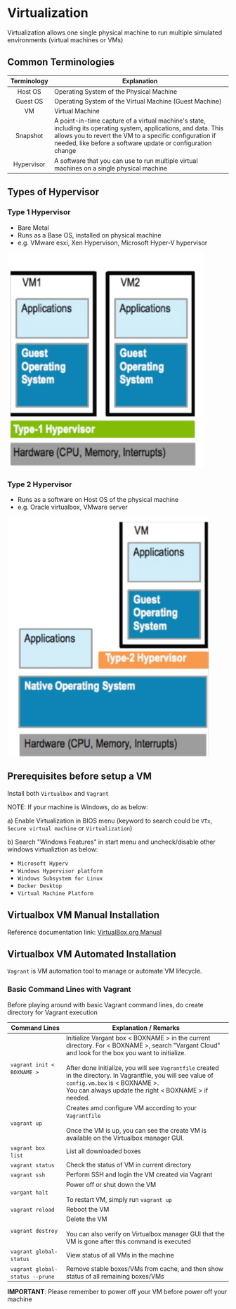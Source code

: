 # Virtualization 

Virtualization allows one single physical machine to run multiple simulated environments (virtual machines or VMs)

## Common Terminologies

| Terminology | Explanation |
| :---: | ---|
| Host OS | Operating System of the Physical Machine |
| Guest OS | Operating System of the Virtual Machine (Guest Machine) |
| VM | Virtual Machine |
| Snapshot | A point-in-time capture of a virtual machine's state, including its operating system, applications, and data. This allows you to revert the VM to a specific configuration if needed, like before a software update or configuration change |
| Hypervisor | A software that you can use to run multiple virtual machines on a single physical machine |

## Types of Hypervisor

### Type 1 Hypervisor

- Bare Metal
- Runs as a Base OS, installed on physical machine
- e.g. VMware esxi, Xen Hypervison, Microsoft Hyper-V hypervisor

<img src="images/Type_1_Hypervisor.png" alt="Type 1 Hypervisor">

### Type 2 Hypervisor

- Runs as a software on Host OS of the physical machine
- e.g. Oracle virtualbox, VMware server

<img src="images/Type_2_Hypervisor.png" alt="Type 2 Hypervisor">

## Prerequisites before setup a VM

Install both `Virtualbox` and `Vagrant`

NOTE: If your machine is Windows, do as below:

a) Enable Virtualization in BIOS menu (keyword to search could be `VTx`, `Secure virtual machine` or `Virtualization`)

b) Search "Windows Features" in start menu and uncheck/disable other windows virtualiztion as below: 
- `Microsoft Hyperv`
- `Windows Hypervisor platform`
- `Windows Subsystem for Linux`
- `Docker Desktop`
- `Virtual Machine Platform`

## Virtualbox VM Manual Installation

Reference documentation link: <a href="https://www.virtualbox.org/manual/">VirtualBox.org Manual</a>

## Virtualbox VM Automated Installation

`Vagrant` is VM automation tool to manage or automate VM lifecycle.

### Basic Command Lines with Vagrant

Before playing around with basic Vagrant command lines, do create directory for Vagrant execution

| **Command Lines** | **Explanation / Remarks** |
|---|---|
| `vagrant init < BOXNAME >` | Initialize Vargant box < BOXNAME > in the current directory. For < BOXNAME >, search "Vargant Cloud" and look for the box you want to initialize. <br><br> After done initialize, you will see `Vagrantfile` created in the directory. In Vagrantfile, you will see value of `config.vm.box` is < BOXNAME >. <br> You can always update the right < BOXNAME > if needed.|
| `vagrant up` | Creates amd configure VM according to your `Vagrantfile` <br><br> Once the VM is up, you can see the create VM is available on the Virtualbox manager GUI. |
| `vagrant box list` | List all downloaded boxes |
| `vagrant status` | Check the status of VM in current directory |
| `vagrant ssh` | Perform SSH and login the VM created via Vagrant |
| `vargant halt` | Power off or shut down the VM <br><br> To restart VM, simply run `vagrant up` |
| `vagrant reload` | Reboot the VM |
| `vagrant destroy` | Delete the VM <br><br> You can also verify on Virtualbox manager GUI that the VM is gone after this command is executed |
| `vagrant global-status` | View status of all VMs in the machine |
| `vagrant global-status --prune` | Remove stable boxes/VMs from cache, and then show status of all remaining boxes/VMs|

**IMPORTANT**: Please remember to power off your VM before power off your machine
